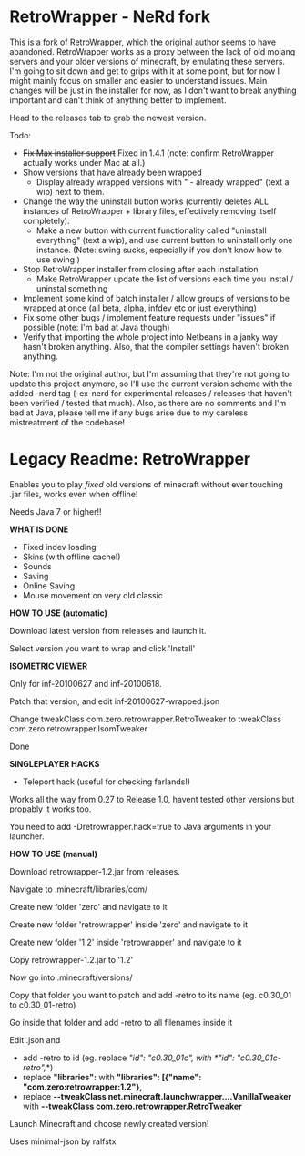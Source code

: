 # RetroWrapper - NeRd fork

This is a fork of RetroWrapper, which the original author seems to have abandoned. RetroWrapper works as a proxy between the lack of old mojang servers and your older versions of minecraft, by emulating these servers. I'm going to sit down and get to grips with it at some point, but for now I might mainly focus on smaller and easier to understand issues. Main changes will be just in the installer for now, as I don't want to break anything important and can't think of anything better to implement.

Head to the releases tab to grab the newest version. 


Todo:

- ~~Fix Max installer support~~ Fixed in 1.4.1 (note: confirm RetroWrapper actually works under Mac at all.)
- Show versions that have already been wrapped
  - Display already wrapped versions with " - already wrapped" (text a wip) next to them. 
- Change the way the uninstall button works (currently deletes ALL instances of RetroWrapper + library files, effectively removing itself completely). 
  - Make a new button with current functionality called "uninstall everything" (text a wip), and use current button to uninstall only one instance. (Note: swing sucks, especially if you don't know how to use swing.)
- Stop RetroWrapper installer from closing after each installation
  - Make RetroWrapper update the list of versions each time you instal / uninstal something
- Implement some kind of batch installer / allow groups of versions to be wrapped at once (all beta, alpha, infdev etc or just everything)
- Fix some other bugs / implement feature requests under "issues" if possible (note: I'm bad at Java though)
- Verify that importing the whole project into Netbeans in a janky way hasn't broken anything. Also, that the compiler settings haven't broken anything.

Note: I'm not the original author, but I'm assuming that they're not going to update this project anymore, so I'll use the current version scheme with the added -nerd tag (-ex-nerd for experimental releases / releases that haven't been verified / tested that much). Also, as there are no comments and I'm bad at Java, please tell me if any bugs arise due to my careless mistreatment of the codebase!

# Legacy Readme: RetroWrapper
Enables you to play _fixed_ old versions of minecraft without ever touching .jar files, works even when offline!

Needs Java 7 or higher!!

**WHAT IS DONE**
- Fixed indev loading
- Skins (with offline cache!)
- Sounds
- Saving
- Online Saving
- Mouse movement on very old classic

**HOW TO USE (automatic)**

Download latest version from releases and launch it.

Select version you want to wrap and click 'Install'

**ISOMETRIC VIEWER**

Only for inf-20100627 and inf-20100618.

Patch that version, and edit inf-20100627-wrapped.json

Change tweakClass com.zero.retrowrapper.RetroTweaker to tweakClass com.zero.retrowrapper.IsomTweaker

Done

**SINGLEPLAYER HACKS**

- Teleport hack (useful for checking farlands!)

Works all the way from 0.27 to Release 1.0, havent tested other versions but propably it works too.

You need to add -Dretrowrapper.hack=true to Java arguments in your launcher.

**HOW TO USE (manual)**

Download retrowrapper-1.2.jar from releases.

Navigate to .minecraft/libraries/com/

Create new folder 'zero' and navigate to it

Create new folder 'retrowrapper' inside 'zero' and navigate to it

Create new folder '1.2' inside 'retrowrapper' and navigate to it

Copy retrowrapper-1.2.jar to '1.2'

Now go into .minecraft/versions/

Copy that folder you want to patch and add -retro to its name (eg. c0.30_01 to c0.30_01-retro)

Go inside that folder and add -retro to all filenames inside it

Edit <version>.json and
  
- add -retro to id (eg. replace **"id": "c0.30_01c",* with *"id": "c0.30_01c-retro",**)
- replace **"libraries":** with **"libraries": [{"name": "com.zero:retrowrapper:1.2"},**
- replace **--tweakClass net.minecraft.launchwrapper....VanillaTweaker** with **--tweakClass com.zero.retrowrapper.RetroTweaker**
  
Launch Minecraft and choose newly created version!





Uses minimal-json by ralfstx
